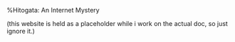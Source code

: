 %Hitogata: An Internet Mystery

(this website is held as a placeholder while i work on the actual doc, so just ignore it.)